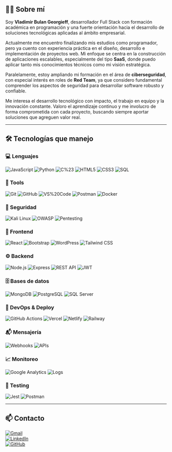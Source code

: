 ## 👨‍💻 Sobre mí

Soy **Vladimir Bulan Georgieff**, desarrollador Full Stack con formación académica en programación y una fuerte orientación hacia el desarrollo de soluciones tecnológicas aplicadas al ámbito empresarial.

Actualmente me encuentro finalizando mis estudios como programador, pero ya cuento con experiencia práctica en el diseño, desarrollo e implementación de proyectos web. Mi enfoque se centra en la construcción de aplicaciones escalables, especialmente del tipo **SaaS**, donde puedo aplicar tanto mis conocimientos técnicos como mi visión estratégica.

Paralelamente, estoy ampliando mi formación en el área de **ciberseguridad**, con especial interés en roles de **Red Team**, ya que considero fundamental comprender los aspectos de seguridad para desarrollar software robusto y confiable.

Me interesa el desarrollo tecnológico con impacto, el trabajo en equipo y la innovación constante. Valoro el aprendizaje continuo y me involucro de forma comprometida con cada proyecto, buscando siempre aportar soluciones que agreguen valor real.

---

## 🛠 Tecnologías que manejo

### 💻 Lenguajes  
![JavaScript](https://img.shields.io/badge/JavaScript-F7DF1E?style=flat&logo=javascript&logoColor=black)
![Python](https://img.shields.io/badge/Python-3776AB?style=flat&logo=python&logoColor=white)
![C%23](https://img.shields.io/badge/C%23-239120?style=flat&logo=c-sharp&logoColor=white)
![HTML5](https://img.shields.io/badge/HTML5-E34F26?style=flat&logo=html5&logoColor=white)
![CSS3](https://img.shields.io/badge/CSS3-1572B6?style=flat&logo=css3&logoColor=white)
![SQL](https://img.shields.io/badge/SQL-4479A1?style=flat&logo=postgresql&logoColor=white)

### 🧰 Tools  
![Git](https://img.shields.io/badge/Git-F05032?style=flat&logo=git&logoColor=white)
![GitHub](https://img.shields.io/badge/GitHub-181717?style=flat&logo=github&logoColor=white)
![VS%20Code](https://img.shields.io/badge/VS_Code-007ACC?style=flat&logo=visual-studio-code&logoColor=white)
![Postman](https://img.shields.io/badge/Postman-FF6C37?style=flat&logo=postman&logoColor=white)
![Docker](https://img.shields.io/badge/Docker-2496ED?style=flat&logo=docker&logoColor=white)

### 🔐 Seguridad  
![Kali Linux](https://img.shields.io/badge/Kali_Linux-557C94?style=flat&logo=kali-linux&logoColor=white)
![OWASP](https://img.shields.io/badge/OWASP-000000?style=flat&logo=owasp&logoColor=white)
![Pentesting](https://img.shields.io/badge/Pentesting-FF5722?style=flat)

### 🎨 Frontend  
![React](https://img.shields.io/badge/React-61DAFB?style=flat&logo=react&logoColor=black)
![Bootstrap](https://img.shields.io/badge/Bootstrap-7952B3?style=flat&logo=bootstrap&logoColor=white)
![WordPress](https://img.shields.io/badge/WordPress-21759B?style=flat&logo=wordpress&logoColor=white)
![Tailwind CSS](https://img.shields.io/badge/Tailwind_CSS-06B6D4?style=flat&logo=tailwind-css&logoColor=white)

### ⚙️ Backend  
![Node.js](https://img.shields.io/badge/Node.js-339933?style=flat&logo=node.js&logoColor=white)
![Express](https://img.shields.io/badge/Express-000000?style=flat&logo=express&logoColor=white)
![REST API](https://img.shields.io/badge/REST_API-61DAFB?style=flat)
![JWT](https://img.shields.io/badge/JWT-000000?style=flat&logo=json-web-tokens&logoColor=white)

### 🗄 Bases de datos  
![MongoDB](https://img.shields.io/badge/MongoDB-47A248?style=flat&logo=mongodb&logoColor=white)
![PostgreSQL](https://img.shields.io/badge/PostgreSQL-4169E1?style=flat&logo=postgresql&logoColor=white)
![SQL Server](https://img.shields.io/badge/SQL_Server-CC2927?style=flat&logo=microsoft-sql-server&logoColor=white)

### 🚀 DevOps & Deploy  
![GitHub Actions](https://img.shields.io/badge/GitHub_Actions-2088FF?style=flat&logo=github-actions&logoColor=white)
![Vercel](https://img.shields.io/badge/Vercel-000000?style=flat&logo=vercel&logoColor=white)
![Netlify](https://img.shields.io/badge/Netlify-00C7B7?style=flat&logo=netlify&logoColor=white)
![Railway](https://img.shields.io/badge/Railway-000000?style=flat&logo=railway&logoColor=white)

### 📬 Mensajería  
![Webhooks](https://img.shields.io/badge/Webhooks-4A154B?style=flat)
![APIs](https://img.shields.io/badge/APIs-0052CC?style=flat)

### 📈 Monitoreo  
![Google Analytics](https://img.shields.io/badge/Google_Analytics-E37400?style=flat&logo=google-analytics&logoColor=white)
![Logs](https://img.shields.io/badge/Logs-BF360C?style=flat)

### 🧪 Testing  
![Jest](https://img.shields.io/badge/Jest-C21325?style=flat&logo=jest&logoColor=white)
![Postman](https://img.shields.io/badge/Postman-FF6C37?style=flat&logo=postman&logoColor=white)

---

## 📫 Contacto

[![Gmail](https://img.shields.io/badge/Gmail-D14836?style=flat&logo=gmail&logoColor=white)](mailto:thebulan.dev@gmail.com)  
[![LinkedIn](https://img.shields.io/badge/LinkedIn-0077B5?style=flat&logo=linkedin&logoColor=white)](https://www.linkedin.com/in/vladimir-bulan-60083b21b/)  
[![GitHub](https://img.shields.io/badge/GitHub-181717?style=flat&logo=github&logoColor=white)](https://github.com/Vladimir-Bulan)

